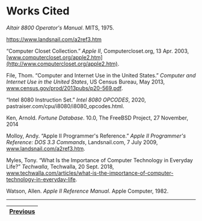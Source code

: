 # Works Cited

*Altair 8800 Operator's Manual*. MITS, 1975.

https://www.landsnail.com/a2ref3.htm

“Computer Closet Collection.” *Apple II*, Computercloset.org, 13 Apr. 2003, [www.computercloset.org/apple2.htm](http://www.computercloset.org/apple2.htm).

File, Thom. “Computer and Internet Use in the United States.” *Computer and Internet Use in the United States*, US Census Bureau, May 2013, www.census.gov/prod/2013pubs/p20-569.pdf.

“Intel 8080 Instruction Set.” *Intel 8080 OPCODES*, 2020, pastraiser.com/cpu/i8080/i8080_opcodes.html.

Ken, Arnold. *Fortune Database*. 10.0, The FreeBSD Project, 27 November, 2014

Molloy, Andy. “Apple II Programmer's Reference.” *Apple II Programmer's Reference: DOS 3.3 Commands*, Landsnail.com, 7 July 2009, www.landsnail.com/a2ref3.htm.

Myles, Tony. “What Is the Importance of Computer Technology in Everyday Life?” *Techwalla*, Techwalla, 20 Sept. 2018, www.techwalla.com/articles/what-is-the-importance-of-computer-technology-in-everyday-life.

Watson, Allen. *Apple II Reference Manual*. Apple Computer, 1982.

---

| [Previous](/Sites/Conclusion.md) |
| -------------------------------- |
